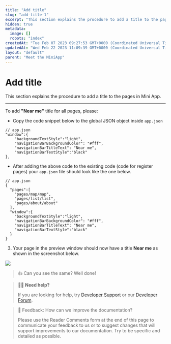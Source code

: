 ```yaml
---
title: "Add title"
slug: "add-title-1"
excerpt: "This section explains the procedure to add a title to the pages in Mini App."
hidden: true
metadata: 
  image: []
  robots: "index"
createdAt: "Tue Feb 07 2023 09:27:53 GMT+0000 (Coordinated Universal Time)"
updatedAt: "Wed Feb 22 2023 11:09:39 GMT+0000 (Coordinated Universal Time)"
layout: "default"
parent: "Meet the MiniApp"
---
```

# Add title 
This section explains the procedure to add a title to the pages in Mini App.
*** 
To add **"Near me"** title for all pages, please:

- Copy the code snippet below to the global JSON object inside `app.json`

```Text
// app.json
"window":{
    "backgroundTextStyle":"light",
    "navigationBarBackgroundColor": "#fff",
    "navigationBarTitleText": "Near me",
    "navigationBarTextStyle":"black"
},
```

- After adding the above code to the existing code (code for register pages) your `app.json` file should look like the one below.

```Text
// app.json
{
  "pages":[
    "pages/map/map",
    "pages/list/list",
    "pages/about/about"
  ],
  "window":{
    "backgroundTextStyle":"light",
    "navigationBarBackgroundColor": "#fff",
    "navigationBarTitleText": "Near me",
    "navigationBarTextStyle":"black"
  }
}
```

3. Your page in the preview window should now have a title **Near me** as shown in the screenshot below.

![](https://files.readme.io/6ac9fe6-image.png)

> 👍 Can you see the same? Well done!

> 👨‍💻 **Need help?**
> 
> If you are looking for help, try [Developer Support](<>) or our [Developer Forum](<>).

> 📄 Feedback: How can we improve the documentation?
> 
> Please use the Reader Comments form at the end of this page to communicate your feedback to us or to suggest changes that will support improvements to our documentation. Try to be specific and detailed as possible.
